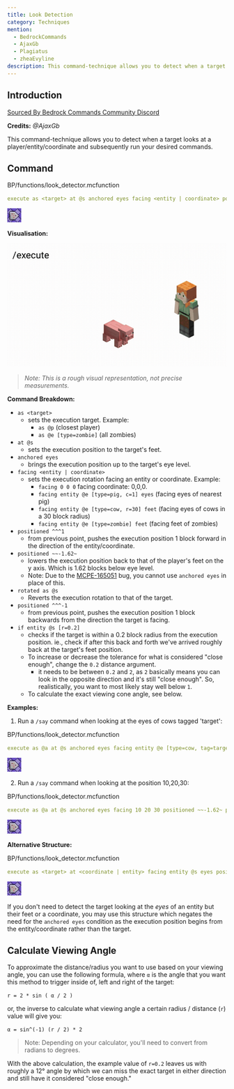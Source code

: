 ```yaml
---
title: Look Detection
category: Techniques
mention:
  - BedrockCommands
  - AjaxGb
  - Plagiatus
  - zheaEvyline
description: This command-technique allows you to detect when a target looks at a player/entity/coordinate and subsequently run your desired commands.
---
```


## Introduction

[Sourced By Bedrock Commands Community Discord](https://discord.gg/SYstTYx5G5)

**Credits:** *@AjaxGb*

This command-technique allows you to detect when a target looks at a player/entity/coordinate and subsequently run your desired commands.

## Command

<CodeHeader>BP/functions/look_detector.mcfunction</CodeHeader>

```yaml
execute as <target> at @s anchored eyes facing <entity | coordinate> positioned ^^^1 positioned ~~-1.62~ rotated as @s positioned ^^^-1 if entity @s [r=0.2] run <command>

```
![A Repeating Command Block](/assets/images/commands/commandBlockChain/1.png)

**Visualisation:**

![Alex Looking At A Pig's Head](/assets/images/commands/lookDetectionVisualRep.gif)

> *Note: This is a rough visual representation, not precise measurements.*

**Command Breakdown:**

- `as <target>`
  - sets the execution target. Example:
      - `as @p` (closest player)
      - `as @e [type=zombie]` (all zombies)
- `at @s`
  - sets the execution position to the target's feet.
- `anchored eyes`
  - brings the execution position up to the target's eye level.
- `facing <entity | coordinate>`
  - sets the execution rotation facing an entity or coordinate. Example:
      - `facing 0 0 0` facing coordinate: 0,0,0.
      - `facing entity @e [type=pig, c=1] eyes` (facing eyes of nearest pig)
      - `facing entity @e [type=cow, r=30] feet` (facing eyes of cows in a 30 block radius)
      - `facing entity @e [type=zombie] feet` (facing feet of zombies)
- `positioned ^^^1`
  - from previous point, pushes the execution position 1 block forward in the direction of the entity/coordinate.
- `positioned ~~-1.62~`
  - lowers the execution position back to that of the player's feet on the y axis. Which is 1.62 blocks below eye level.
  - Note: Due to the [MCPE-165051](https://bugs.mojang.com/browse/MCPE-165051) bug, you cannot use `anchored eyes` in place of this.
- `rotated as @s`
  - Reverts the execution rotation to that of the target.
- `positioned ^^^-1`
  - from previous point, pushes the execution position 1 block backwards from the direction the target is facing.
- `if entity @s [r=0.2]`
  - checks if the target is within a 0.2 block radius from the execution position. ie., check if after this back and forth we've arrived roughly back at the target's feet position.
  - To increase or decrease the tolerance for what is considered "close enough", change the `0.2` distance argument.
      - it needs to be between `0.2` and `2`, as `2` basically means you can look in the opposite direction and it's still "close enough". So, realistically, you want to most likely stay well below `1`.
  - To calculate the exact viewing cone angle, see below.

**Examples:**

1. Run a `/say` command when looking at the eyes of cows tagged 'target':

<CodeHeader>BP/functions/look_detector.mcfunction</CodeHeader>

```yaml
execute as @a at @s anchored eyes facing entity @e [type=cow, tag=target] eyes positioned ~~-1.62~ positioned ^^^1 rotated as @s positioned ^^^-1 if entity @s [r=0.2] run say hello cow!
```
![A Repeating Command Block](/assets/images/commands/commandBlockChain/1.png)

2. Run a `/say` command when looking at the position 10,20,30:

<CodeHeader>BP/functions/look_detector.mcfunction</CodeHeader>

```yaml
execute as @a at @s anchored eyes facing 10 20 30 positioned ~~-1.62~ positioned ^^^1 rotated as @s positioned ^^^-1 if entity @s [r=0.2] run say hello block!
```
![A Repeating Command Block](/assets/images/commands/commandBlockChain/1.png)

**Alternative Structure:**

<CodeHeader>BP/functions/look_detector.mcfunction</CodeHeader>

```yaml
execute as <target> at <coordinate | entity> facing entity @s eyes positioned as @s positioned ^^^1 rotated as @s positioned ^^^1 if entity @s[r=0.02] run <command>
```
![A Repeating Command Block](/assets/images/commands/commandBlockChain/1.png)

If you don't need to detect the target looking at the *eyes* of an entity but their feet or a coordinate, you may use this structure which negates the need for the `anchored eyes` condition as the execution position begins from the entity/coordinate rather than the target.

## Calculate Viewing Angle

To approximate the distance/radius you want to use based on your viewing angle, you can use the following formula, where `α` is the angle that you want this method to trigger inside of, left and right of the target:
```
r = 2 * sin ( α / 2 )
```

or, the inverse to calculate what viewing angle a certain radius / distance (`r`) value will give you:
```
α = sin^(-1) (r / 2) * 2
```
> Note: Depending on your calculator, you'll need to convert from radians to degrees.

With the above calculation, the example value of `r=0.2` leaves us with roughly a 12° angle by which we can miss the exact target in either direction and still have it considered "close enough."


